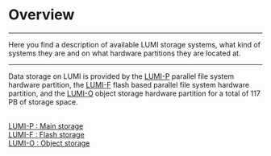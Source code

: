 [lumi-f]: lumif.md
[lumi-p]: ./lumip.md
[lumi-o]: ./lumio/accessing-lumi-o.md

# Overview
---
Here you find a description of available LUMI storage systems, what kind of systems they are and on what hardware partitions they are located at.

---


Data storage on LUMI is provided by the [LUMI-P][lumi-p] parallel file system
hardware partition, the [LUMI-F][lumi-f] flash based parallel file system
hardware partition, and the [LUMI-O][lumi-o] object storage hardware partition
for a total of 117 PB of storage space.



<div class="lumi-storage-overview">
  <p>
    <br>
    <a href="./lumip">LUMI-P : Main storage</a><br>
    <a href="./lumif">LUMI-F : Flash storage</a><br>
    <a href="./lumio/accessing-lumi-o">LUMI-O : Object storage</a><br>
    <br>
  </p>
</div>